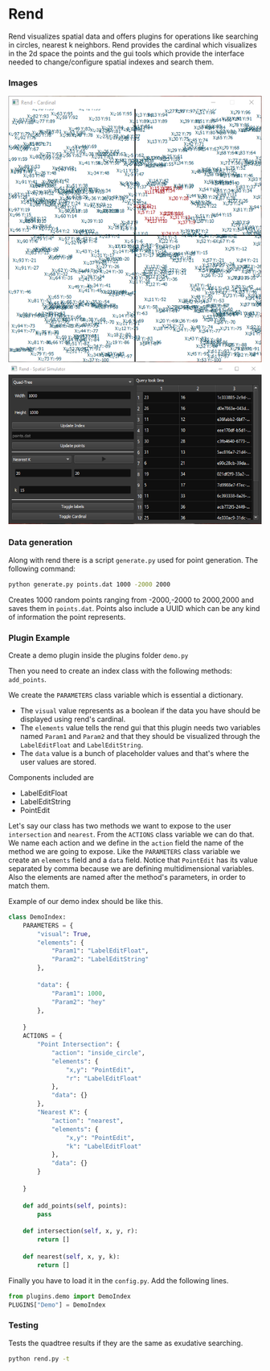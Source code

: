 Rend
====

Rend visualizes spatial data and offers plugins for operations like
searching in circles, nearest k neighbors. Rend provides the cardinal which
visualizes in the 2d space the points and the gui tools which provide the interface
needed to change/configure spatial indexes and search them.

### Images
![Cardinal][cardinal]
![Gui controls][rend_main]



### Data generation

Along with rend there is a script `generate.py` used for point generation.
The following command:
```bash
python generate.py points.dat 1000 -2000 2000
```
Creates 1000 random points ranging from -2000,-2000 to 2000,2000 and saves them in `points.dat`.
Points also include a UUID which can be any kind of information the point represents.

### Plugin Example

Create a demo plugin inside the plugins folder `demo.py`

Then you need to create an index class with the following
methods: `add_points`.

We create the `PARAMETERS` class variable which is essential a dictionary.
* The `visual` value represents as a boolean if the data you have should be displayed using rend's cardinal.
* The `elements` value tells the rend gui that this plugin needs two variables named `Param1` and `Param2` and that
they should be visualized through the `LabelEditFloat` and `LabelEditString`.
* The `data` value is a bunch of placeholder values and that's where the user values are stored.

Components included are
* LabelEditFloat
* LabelEditString
* PointEdit


Let's say our class has two methods we want to expose to the user
`intersection` and `nearest`. From the `ACTIONS` class variable we can do that.
We name each action and we define in the `action` field the name of the method we are going to expose.
Like the `PARAMETERS` class variable we create an `elements` field and a `data` field.
Notice that `PointEdit` has its value separated by comma because we are defining multidimensional variables.
Also the elements are named after the method's parameters, in order to match them.

Example of our demo index should be like this.

```python
class DemoIndex:
    PARAMETERS = {
        "visual": True,
        "elements": {
            "Param1": "LabelEditFloat",
            "Param2": "LabelEditString"
        },

        "data": {
            "Param1": 1000,
            "Param2": "hey"
        },

    }
    ACTIONS = {
        "Point Intersection": {
            "action": "inside_circle",
            "elements": {
                "x,y": "PointEdit",
                "r": "LabelEditFloat"
            },
            "data": {}
        },
        "Nearest K": {
            "action": "nearest",
            "elements": {
                "x,y": "PointEdit",
                "k": "LabelEditFloat"
            },
            "data": {}
        }

    }

    def add_points(self, points):
        pass

    def intersection(self, x, y, r):
        return []

    def nearest(self, x, y, k):
        return []
````

Finally you have to load it in the `config.py`. Add the following lines.

```python
from plugins.demo import DemoIndex
PLUGINS["Demo"] = DemoIndex
```

### Testing

Tests the quadtree results if they are the same as exudative searching.

```bash
python rend.py -t
```

[rend_main]: https://raw.githubusercontent.com/gph03n1x/Rend/master/images/rend.png "Main gui of rend"
[cardinal]: https://raw.githubusercontent.com/gph03n1x/Rend/master/images/cardinal.png "Cardinal"